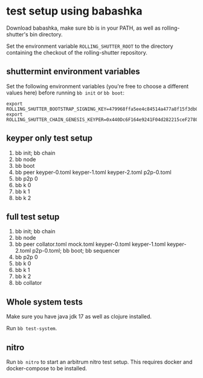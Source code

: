 # test setup using babashka

Download babashka, make sure bb is in your PATH, as well as rolling-shutter's
bin directory.

Set the environment variable `ROLLING_SHUTTER_ROOT` to the directory containing
the checkout of the rolling-shutter repository.

## shuttermint environment variables

Set the following environment variables (you're free to choose a different
values here) before running `bb init` or `bb boot`:

```
export ROLLING_SHUTTER_BOOTSTRAP_SIGNING_KEY=479968ffa5ee4c84514a477a8f15f3db0413964fd4c20b08a55fed9fed790fad
export ROLLING_SHUTTER_CHAIN_GENESIS_KEYPER=0x440Dc6F164e9241F04d282215ceF2780cd0B755e
```

## keyper only test setup

1. bb init; bb chain
2. bb node
3. bb boot
4. bb peer keyper-0.toml keyper-1.toml keyper-2.toml p2p-0.toml
5. bb p2p 0
6. bb k 0
7. bb k 1
8. bb k 2

## full test setup

1.  bb init; bb chain
2.  bb node
3.  bb peer collator.toml mock.toml keyper-0.toml keyper-1.toml keyper-2.toml
    p2p-0.toml; bb boot; bb sequencer
4.  bb p2p 0
5.  bb k 0
6.  bb k 1
7.  bb k 2
8.  bb collator

## Whole system tests

Make sure you have java jdk 17 as well as clojure installed.

Run `bb test-system`.

## nitro

Run `bb nitro` to start an arbitrum nitro test setup. This requires docker and
docker-compose to be installed.
